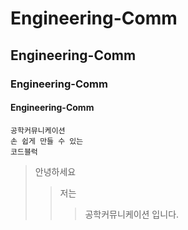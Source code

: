# Engineering-Comm
## Engineering-Comm
### Engineering-Comm
#### Engineering-Comm

```
공학커뮤니케이션
손 쉽게 만들 수 있는
코드블럭
```

> 안녕하세요
> > 저는 
> > > 공학커뮤니케이션 입니다.